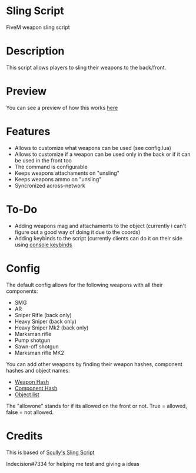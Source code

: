 # Sling Script
 FiveM weapon sling script

# Description

This script allows players to sling their weapons to the back/front.

# Preview

You can see a preview of how this works [here](https://youtu.be/HwekOJofxxg)

# Features

- Allows to customize what weapons can be used (see config.lua)
- Allows to customize if a weapon can be used only in the back or if it can be used in the front too
- The command is configurable
- Keeps weapons attachaments on "unsling"
- Keeps weapons ammo on "unsling"
- Syncronized across-network

# To-Do

- Adding weapons mag and attachaments to the object (currently i can't figure out a good way of doing it due to the coords)
- Adding keybinds to the script (currently clients can do it on their side using [console keybinds](https://cookbook.fivem.net/2020/01/06/using-the-new-console-key-bindings/)

# Config

The default config allows for the following weapons with all their components:
 - SMG
 - AR
 - Sniper Rifle (back only)
 - Heavy Sniper (back only)
 - Heavy Sniper Mk2 (back only)
 - Marksman rifle
 - Pump shotgun
 - Sawn-off shotgun
 - Marksman rifle MK2

You can add other weapons by finding their weapon hashes, component hashes and object names:
- [Weapon Hash](https://wiki.gtanet.work/index.php?title=Weapons_Models)
- [Component Hash](https://wiki.rage.mp/index.php?title=Weapons_Components)
- [Object list](http://gtahash.site/)

The "allowone" stands for if its allowed on the front or not. True = allowed, false = not allowed.


# Credits
This is based of [Scully's Sling Script](https://forum.cfx.re/t/standalone-law-enforcement-sling/1365649)

Indecision#7334 for helping me test and giving a ideas
